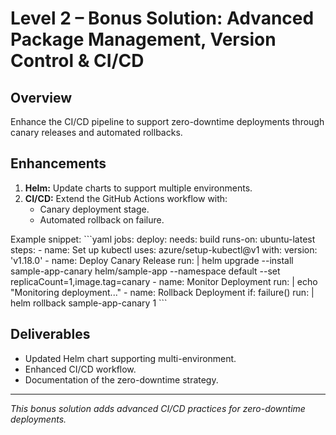 # Level 2 – Bonus Solution: Advanced Package Management, Version Control & CI/CD

## Overview
Enhance the CI/CD pipeline to support zero-downtime deployments through canary releases and automated rollbacks.

## Enhancements
1. **Helm:** Update charts to support multiple environments.
2. **CI/CD:** Extend the GitHub Actions workflow with:
   - Canary deployment stage.
   - Automated rollback on failure.

Example snippet:
\`\`\`yaml
jobs:
  deploy:
    needs: build
    runs-on: ubuntu-latest
    steps:
      - name: Set up kubectl
        uses: azure/setup-kubectl@v1
        with:
          version: 'v1.18.0'
      - name: Deploy Canary Release
        run: |
          helm upgrade --install sample-app-canary helm/sample-app --namespace default --set replicaCount=1,image.tag=canary
      - name: Monitor Deployment
        run: |
          echo "Monitoring deployment..."
      - name: Rollback Deployment
        if: failure()
        run: |
          helm rollback sample-app-canary 1
\`\`\`

## Deliverables
- Updated Helm chart supporting multi-environment.
- Enhanced CI/CD workflow.
- Documentation of the zero-downtime strategy.

---

*This bonus solution adds advanced CI/CD practices for zero-downtime deployments.*
